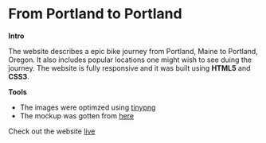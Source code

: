 # From Portland to Portland

**Intro**

The website describes a epic bike journey from Portland, Maine to Portland, Oregon. It also includes popular locations one might wish to see duing the journey. The website is fully responsive and it was built using **HTML5** and **CSS3**.

**Tools**

- The images were optimzed using [tinypng](https://tinypng.com/)
- The mockup was gotten from [here](https://www.figma.com/file/AtbNbstbxWPcMqvF061V0R/Sprint-3%3A-From-Portland-to-Portland-%7C-desktop-%2B-mobile?node-id=0%3A1)

Check out the website [live](https://arike-liasu.github.io/web_project_3/index.html)
